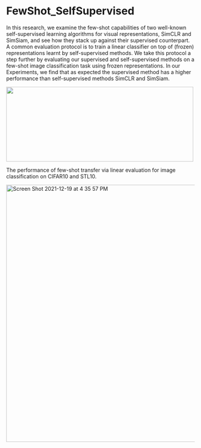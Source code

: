 # FewShot_SelfSupervised

In this research, we examine the few-shot capabilities of two well-known self-supervised learning algorithms for visual representations, SimCLR and SimSiam, and see how they stack up against their supervised counterpart. A common evaluation protocol is to train a linear classifier on top of (frozen) representations learnt by self-supervised methods. We take this protocol a step further by evaluating our supervised and self-supervised methods on a few-shot image classification task using frozen representations. In our Experiments, we find that as expected the supervised method has a higher performance than self-supervised methods SimCLR and SimSiam.

<img src="https://user-images.githubusercontent.com/22906652/146695744-2ce62b38-55b2-444b-b878-d1fcfcef5b84.png" width="500" height="200">

The  performance of few-shot transfer via linear evaluation for image classification on CIFAR10 and STL10. 

<img width="688" alt="Screen Shot 2021-12-19 at 4 35 57 PM" src="https://user-images.githubusercontent.com/22906652/146699754-eea55a58-425a-4cae-ae26-2dfa7586bc7a.png">


